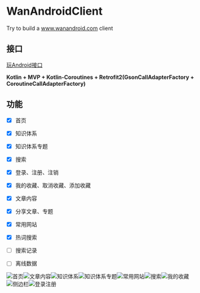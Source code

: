 # WanAndroidClient
Try to build a www.wanandroid.com client

## 接口
[玩Android接口](http://www.wanandroid.com/blog/2)

**Kotlin + MVP + Kotlin-Coroutines + Retrofit2(GsonCallAdapterFactory + CoroutineCallAdapterFactory)**

## 功能
- [x] 首页
- [x] 知识体系
- [x] 知识体系专题
- [x] 搜索
- [x] 登录、注册、注销
- [x] 我的收藏、取消收藏、添加收藏
- [x] 文章内容
- [x] 分享文章、专题
- [x] 常用网站
- [x] 热词搜索
- [ ] 搜索记录
- [ ] 离线数据


![首页](http://ovlhlis72.bkt.clouddn.com/17-12-28/57356814.jpg?imageView2/2/w/300/q/95)![文章内容](http://ovlhlis72.bkt.clouddn.com/17-12-28/71677892.jpg?imageView2/2/w/300/q/95)![知识体系](http://ovlhlis72.bkt.clouddn.com/17-12-28/99475686.jpg?imageView2/2/w/300/q/95)![知识体系专题](http://ovlhlis72.bkt.clouddn.com/17-12-28/19601277.jpg?imageView2/2/w/300/q/95)![常用网站](http://ovlhlis72.bkt.clouddn.com/17-12-28/77418675.jpg?imageView2/2/w/300/q/95)![搜索](http://ovlhlis72.bkt.clouddn.com/17-12-28/85932183.jpg?imageView2/2/w/300/q/95)![我的收藏](http://ovlhlis72.bkt.clouddn.com/17-12-28/71040266.jpg?imageView2/2/w/300/q/95)![侧边栏](http://ovlhlis72.bkt.clouddn.com/17-12-28/5019523.jpg?imageView2/2/w/300/q/95)![登录注册](http://ovlhlis72.bkt.clouddn.com/17-12-28/90744154.jpg?imageView2/2/w/300/q/95)
